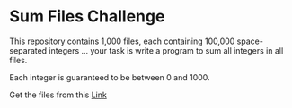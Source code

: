 # Sum Files Challenge

This repository contains 1,000 files, each containing 100,000 space-separated integers ... your task is write a program to sum all integers in all files.

Each integer is guaranteed to be between 0 and 1000.

Get the files from this [Link](https://github.com/devcenter-square/sum-files-challenge/tree/files/generate)